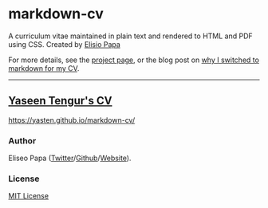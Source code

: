 # markdown-cv

A curriculum vitae maintained in plain text and rendered to HTML and PDF using CSS.
Created by [Elisio Papa](https://elipapa.github.io/)

For more details, see the [project page](http://elipapa.github.io/markdown-cv), or the blog post on [why I switched to markdown for my CV](http://elipapa.github.io/blog/why-i-switched-to-markdown-for-my-cv.html).

***
## [Yaseen Tengur's CV](https://yasten.github.io/markdown-cv/)

https://yasten.github.io/markdown-cv/


### Author

Eliseo Papa ([Twitter](http://twitter.com/elipapa)/[Github](http://github.com/elipapa)/[Website](https://elipapa.github.io)).

### License

[MIT License](https://github.com/elipapa/markdown-cv/blob/master/LICENSE)

